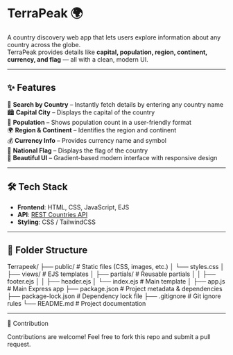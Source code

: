 # TerraPeak 🌍
A country discovery web app that lets users explore information about any country across the globe.  
TerraPeak provides details like **capital, population, region, continent, currency, and flag** — all with a clean, modern UI.

---

## ✨ Features
🔎 **Search by Country** – Instantly fetch details by entering any country name  
🏙️ **Capital City** – Displays the capital of the country  
👥 **Population** – Shows population count in a user-friendly format  
🌍 **Region & Continent** – Identifies the region and continent  
💰 **Currency Info** – Provides currency name and symbol  
🚩 **National Flag** – Displays the flag of the country  
🎨 **Beautiful UI** – Gradient-based modern interface with responsive design  

---

## 🛠️ Tech Stack
- **Frontend**: HTML, CSS, JavaScript, EJS 
- **API**: [REST Countries API](https://restcountries.com/)  
- **Styling**: CSS / TailwindCSS  

---
## 📂 Folder Structure

Terrapeek/
├── public/             # Static files (CSS, images, etc.)
│   └── styles.css
│
├── views/              # EJS templates
│   ├── partials/       # Reusable partials
│   │   ├── footer.ejs
│   │   ├── header.ejs
│   └── index.ejs       # Main template
│
├── app.js              # Main Express app
├── package.json        # Project metadata & dependencies
├── package-lock.json   # Dependency lock file
├── .gitignore          # Git ignore rules
└── README.md           # Project documentation


---

🙌 Contribution

Contributions are welcome! Feel free to fork this repo and submit a pull request.